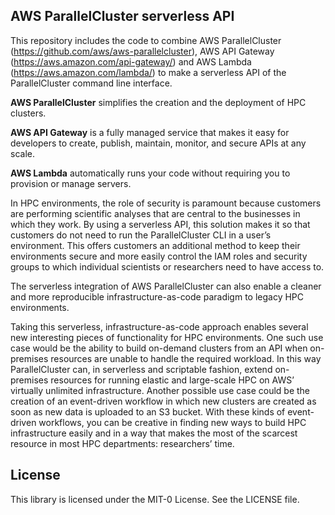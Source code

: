 ## AWS ParallelCluster serverless API

This repository includes the code to combine AWS ParallelCluster (https://github.com/aws/aws-parallelcluster), AWS API Gateway (https://aws.amazon.com/api-gateway/) and AWS Lambda (https://aws.amazon.com/lambda/) to make a serverless API of the ParallelCluster command line interface.

**AWS ParallelCluster** simplifies the creation and the deployment of HPC clusters. 

**AWS API Gateway** is a fully managed service that makes it easy for developers to create, publish, maintain, monitor, and secure APIs at any scale. 

**AWS Lambda** automatically runs your code without requiring you to provision or manage servers.

In HPC environments, the role of security is paramount because customers are performing scientific analyses that are central to the businesses in which they work. By using a serverless API, this solution makes it so that customers do not need to run the ParallelCluster CLI in a user’s environment. This offers customers an additional method to keep their environments secure and more easily control the IAM roles and security groups to which individual scientists or researchers need to have access to.

The serverless integration of AWS ParallelCluster can also enable a cleaner and more reproducible infrastructure-as-code paradigm to legacy HPC environments. 

Taking this serverless, infrastructure-as-code approach enables several new interesting pieces of functionality for HPC environments. One such use case would be the ability to build on-demand clusters from an API when on-premises resources are unable to handle the required workload. In this way ParallelCluster can, in serverless and scriptable fashion, extend on-premises resources for running elastic and large-scale HPC on AWS’ virtually unlimited infrastructure. Another possible use case could be the creation of an event-driven workflow in which new clusters are created as soon as new data is uploaded to an S3 bucket. With these kinds of event-driven workflows, you can be creative in finding new ways to build HPC infrastructure easily and in a way that makes the most of the scarcest resource in most HPC departments: researchers’ time.


## License

This library is licensed under the MIT-0 License. See the LICENSE file.

